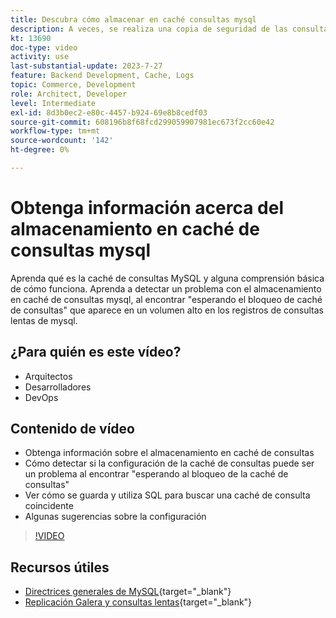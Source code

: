 ```yaml
---
title: Descubra cómo almacenar en caché consultas mysql
description: A veces, se realiza una copia de seguridad de las consultas mysql esperando un bloqueo. Este tutorial explica qué es el almacenamiento en caché de consultas y algunas recomendaciones para la configuración si tiene problemas.
kt: 13690
doc-type: video
activity: use
last-substantial-update: 2023-7-27
feature: Backend Development, Cache, Logs
topic: Commerce, Development
role: Architect, Developer
level: Intermediate
exl-id: 8d3b0ec2-e80c-4457-b924-69e8b8cedf03
source-git-commit: 608196b8f68fcd299059907981ec673f2cc60e42
workflow-type: tm+mt
source-wordcount: '142'
ht-degree: 0%

---
```


# Obtenga información acerca del almacenamiento en caché de consultas mysql

Aprenda qué es la caché de consultas MySQL y alguna comprensión básica de cómo funciona. Aprenda a detectar un problema con el almacenamiento en caché de consultas mysql, al encontrar &quot;esperando el bloqueo de caché de consultas&quot; que aparece en un volumen alto en los registros de consultas lentas de mysql.

## ¿Para quién es este vídeo?

- Arquitectos
- Desarrolladores
- DevOps

## Contenido de vídeo

- Obtenga información sobre el almacenamiento en caché de consultas
- Cómo detectar si la configuración de la caché de consultas puede ser un problema al encontrar &quot;esperando al bloqueo de la caché de consultas&quot;
- Ver cómo se guarda y utiliza SQL para buscar una caché de consulta coincidente
- Algunas sugerencias sobre la configuración

>[!VIDEO](https://video.tv.adobe.com/v/3422015?learn=on)

## Recursos útiles

- [Directrices generales de MySQL](https://experienceleague.adobe.com/docs/commerce-operations/installation-guide/prerequisites/database-server/mysql.html?lang=es){target="_blank"}
- [Replicación Galera y consultas lentas](https://experienceleague.adobe.com/docs/commerce-learn/tutorials/backend-development/galera-db-slow-replication.html?lang=es){target="_blank"}
